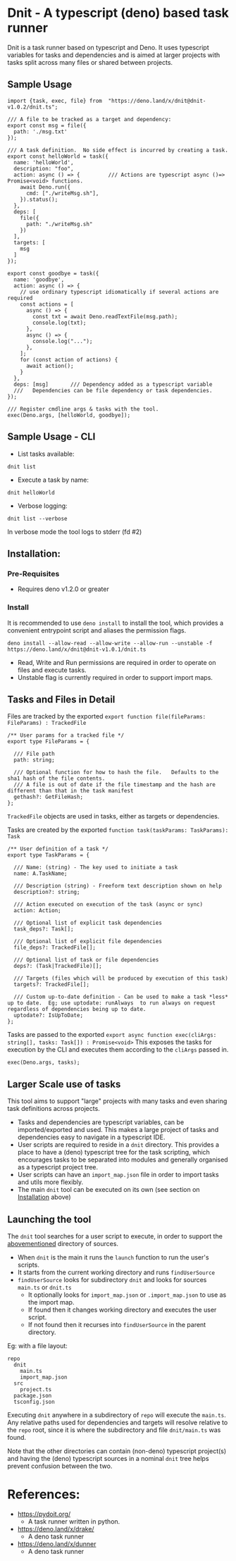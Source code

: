 # Dnit - A typescript (deno) based task runner

Dnit is a task runner based on typescript and Deno.  It uses typescript variables for tasks and dependencies and is aimed at larger projects with tasks split across many files or shared between projects.


## Sample Usage

```
import {task, exec, file} from  "https://deno.land/x/dnit@dnit-v1.0.2/dnit.ts";

/// A file to be tracked as a target and dependency:
export const msg = file({
  path: './msg.txt'
});

/// A task definition.  No side effect is incurred by creating a task.
export const helloWorld = task({
  name: 'helloWorld',
  description: "foo",
  action: async () => {         /// Actions are typescript async ()=> Promise<void> functions.
    await Deno.run({
      cmd: ["./writeMsg.sh"],
    }).status();
  },
  deps: [
    file({
      path: "./writeMsg.sh"
    })
  ],
  targets: [
    msg
  ]
});

export const goodbye = task({
  name: 'goodbye',
  action: async () => {
    // use ordinary typescript idiomatically if several actions are required
    const actions = [
      async () => {
        const txt = await Deno.readTextFile(msg.path);
        console.log(txt);
      },
      async () => {
        console.log("...");
      },
    ];
    for (const action of actions) {
      await action();
    }
  },
  deps: [msg]       /// Dependency added as a typescript variable
  ///   Dependencies can be file dependency or task dependencies.
});

/// Register cmdline args & tasks with the tool.
exec(Deno.args, [helloWorld, goodbye]);
```

## Sample Usage - CLI

* List tasks available:
```
dnit list
```

* Execute a task by name:
```
dnit helloWorld
```

* Verbose logging:
```
dnit list --verbose
```
In verbose mode the tool logs to stderr (fd #2)

## Installation:

### Pre-Requisites
* Requires deno v1.2.0 or greater

### Install

It is recommended to use `deno install` to install the tool, which provides a convenient entrypoint script and aliases the permission flags.

```
deno install --allow-read --allow-write --allow-run --unstable -f https://deno.land/x/dnit@dnit-v1.0.1/dnit.ts
```

* Read, Write and Run permissions are required in order to operate on files and execute tasks.
* Unstable flag is currently required in order to support import maps.

## Tasks and Files in Detail

Files are tracked by the exported `export function file(fileParams: FileParams) : TrackedFile`

```
/** User params for a tracked file */
export type FileParams = {

  /// File path
  path: string;

  /// Optional function for how to hash the file.   Defaults to the sha1 hash of the file contents.
  /// A file is out of date if the file timestamp and the hash are different than that in the task manifest
  gethash?: GetFileHash;
};
```

`TrackedFile` objects are used in tasks, either as targets or dependencies.

Tasks are created by the exported `function task(taskParams: TaskParams): Task`

```
/** User definition of a task */
export type TaskParams = {

  /// Name: (string) - The key used to initiate a task
  name: A.TaskName;

  /// Description (string) - Freeform text description shown on help
  description?: string;

  /// Action executed on execution of the task (async or sync)
  action: Action;

  /// Optional list of explicit task dependencies
  task_deps?: Task[];

  /// Optional list of explicit file dependencies
  file_deps?: TrackedFile[];

  /// Optional list of task or file dependencies
  deps?: (Task|TrackedFile)[];

  /// Targets (files which will be produced by execution of this task)
  targets?: TrackedFile[];

  /// Custom up-to-date definition - Can be used to make a task *less* up to date.  Eg; use uptodate: runAlways  to run always on request regardless of dependencies being up to date.
  uptodate?: IsUpToDate;
};
```

Tasks are passed to the exported `export async function exec(cliArgs: string[], tasks: Task[]) : Promise<void>`
This exposes the tasks for execution by the CLI and executes them according to the `cliArgs` passed in.

```
exec(Deno.args, tasks);
```

## Larger Scale use of tasks

This tool aims to support "large" projects with many tasks and even sharing task definitions across projects.

* Tasks and dependencies are typescript variables, can be imported/exported and used.  This makes a large project of tasks and dependencies easy to navigate in a typescript IDE.
* User scripts are required to reside in a `dnit` directory.  This provides a place to have a (deno) typescript tree for the task scripting, which encourages tasks to be separated into modules and generally organised as a typescript project tree.
* User scripts can have an `import_map.json` file in order to import tasks and utils more flexibly.
* The main `dnit` tool can be executed on its own (see section on [Installation](#Installation) above)

## Launching the tool

The `dnit` tool searches for a user script to execute, in order to support the [abovementioned](#Larger-Scale-use-of-tasks) directory of sources.

* When `dnit` is the  main it runs the `launch` function to run the user's scripts.
* It starts from the current working directory and runs `findUserSource`
* `findUserSource` looks for subdirectory `dnit` and looks for sources `main.ts` or `dnit.ts`
  * It optionally looks for `import_map.json` or `.import_map.json` to use as the import map.
  * If found then it changes working directory and executes the user script.
  * If not found then it recurses into `findUserSource` in the parent directory.

Eg: with a file layout:
```
repo
  dnit
    main.ts
    import_map.json
  src
    project.ts
  package.json
  tsconfig.json
```

Executing `dnit` anywhere in a subdirectory of `repo` will execute the `main.ts`.
Any relative paths used for dependencies and targets will resolve relative to the `repo` root, since it is where the subdirectory and file `dnit/main.ts` was found.

Note that the other directories can contain (non-deno) typescript project(s) and having the (deno) typescript sources in a nominal `dnit` tree helps prevent confusion between the two.

# References:

* https://pydoit.org/
  - A task runner written in python.
* https://deno.land/x/drake/
  - A deno task runner
* https://deno.land/x/dunner
  - A deno task runner

